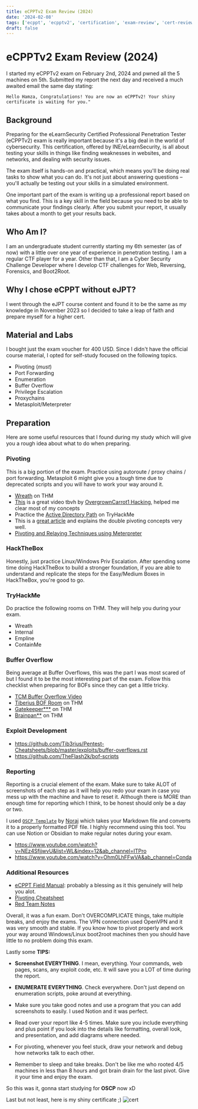 ```yaml
---
title: eCPPTv2 Exam Review (2024)
date: '2024-02-08'
tags: ['ecppt', 'ecpptv2', 'certification', 'exam-review', 'cert-review', 'ecppt-review']
draft: false
---
```

# eCPPTv2 Exam Review (2024)
I started my eCPPTv2 exam on February 2nd, 2024 and pwned all the 5 machines on 5th. Submitted my report the next day and received a much awaited email the same day stating:

`Hello Hamza, Congratulations! You are now an eCPPTv2! Your shiny certificate is waiting for you." `

## Background
Preparing for the eLearnSecurity Certified Professional Penetration Tester (eCPPTv2) exam is really important because it's a big deal in the world of cybersecurity. This certification, offered by INE/eLearnSecurity, is all about testing your skills in things like finding weaknesses in websites, and networks, and dealing with security issues.

The exam itself is hands-on and practical, which means you'll be doing real tasks to show what you can do. It's not just about answering questions – you'll actually be testing out your skills in a simulated environment.

One important part of the exam is writing up a professional report based on what you find. This is a key skill in the field because you need to be able to communicate your findings clearly. After you submit your report, it usually takes about a month to get your results back.

## Who Am I?
I am an undergraduate student currently starting my 6th semester (as of now) with a little over one year of experience in penetration testing. I am a regular CTF player for a year. Other than that, I am a Cyber Security Challenge Developer where I develop CTF challenges for Web, Reversing, Forensics, and Boot2Root.

## Why I chose eCPPT without eJPT?
I went through the eJPT course content and found it to be the same as my knowledge in November 2023 so I decided to take a leap of faith and prepare myself for a higher cert.

## Material and Labs
I bought just the exam voucher for 400 USD. Since I didn't have the official course material, I opted for self-study focused on the following topics.

- Pivoting (*must*)
- Port Forwarding
- Enumeration
- Buffer Overflow
- Privilege Escalation
- Proxychains
- Metasploit/Meterpreter   

## Preparation
Here are some useful resources that I found during my study which will give you a rough idea about what to do when preparing.

### Pivoting
This is a big portion of the exam. Practice using autoroute / proxy chains / port forwarding. Metasploit 6 might give you a tough time due to deprecated scripts and you will have to work your way around it.

- [Wreath](https://tryhackme.com/room/wreath) on THM
- [This](https://youtu.be/QNoIX1au_CM?si=0aU0FM5TzvB2QcCv) is a great video tbvh by [OvergrownCarrot1 Hacking](https://www.youtube.com/@overgrowncarrot1), helped me clear most of my concepts
- Practice the [Active Directory Path](https://tryhackme.com/module/hacking-active-directory) on TryHackMe
- This is a [great article](https://pentest.blog/explore-hidden-networks-with-double-pivoting/) and explains the double pivoting concepts very well.
- [Pivoting and Relaying Techniques using Meterpreter](https://medium.com/axon-technologies/how-to-implement-pivoting-and-relaying-techniques-using-meterpreter-b6f5ec666795)

### HackTheBox
Honestly, just practice Linux/Windows Priv Escalation. After spending some time doing HackTheBox to build a stronger foundation, if you are able to understand and replicate the steps for the Easy/Medium Boxes in HackTheBox, you're good to go.

### TryHackMe
Do practice the following rooms on THM. They will help you during your exam.
- Wreath 
- Internal
- Empline
- ContainMe

### Buffer Overflow
Being average at Buffer Overflows, this was the part I was most scared of but I found it to be the most interesting part of the exam. Follow this checklist when preparing for BOFs since they can get a little tricky.
- [TCM Buffer Overflow Video](https://www.youtube.com/playlist?list=PLLKT__MCUeix3O0DPbmuaRuR_4Hxo4m3G)
- [Tiberius BOF Room](https://tryhackme.com/room/bufferoverflowprep) on THM
- [Gatekeeper***](https://tryhackme.com/room/gatekeeper) on THM
- [Brainpan**](https://tryhackme.com/room/brainpan) on THM

### Exploit Development
- https://github.com/Tib3rius/Pentest-Cheatsheets/blob/master/exploits/buffer-overflows.rst
- https://github.com/TheFlash2k/bof-scripts

### Reporting
Reporting is a crucial element of the exam. Make sure to take ALOT of screenshots of each step as it will help you redo your exam in case you mess up with the machine and have to reset it. Although there is MORE than enough time for reporting which I think, to be honest should only be a day or two. 

I used [`OSCP Template`](https://github.com/noraj/OSCP-Exam-Report-Template-Markdown) by [Noraj](https://github.com/noraj) which takes your Markdown file and converts it to a properly formatted PDF file. I highly recommend using this tool. You can use Notion or Obsidian to make regular notes during your exam.

- https://www.youtube.com/watch?v=NEz4SfjjwvU&list=WL&index=12&ab_channel=ITPro
- https://www.youtube.com/watch?v=Ohm0LhFFwVA&ab_channel=Conda

### Additional Resources
- [eCPPT Field Manual](https://drive.google.com/file/d/1wC7RMTrWjt74rO8u4X-zM89T_hZzF_A5/edit): probably a blessing as it this genuinely will help you alot.
- [Pivoting Cheatsheet](https://www.sans.org/posters/pivot-cheat-sheet/)
- [Red Team Notes](https://github.com/thegr1ffyn/Notes/blob/main/Red%20Team%20Notes.md)

Overall, it was a fun exam. Don't OVERCOMPLICATE things, take multiple breaks, and enjoy the exams. The VPN connection used OpenVPN and it was very smooth and stable. If you know how to pivot properly and work your way around Windows/Linux boot2root machines then you should have little to no problem doing this exam.

Lastly some **TIPS:**
- **Screenshot EVERYTHING**. I mean, everything. Your commands, web pages, scans, any exploit code, etc. It will save you a LOT of time during the report.

- **ENUMERATE EVERYTHING**. Check everywhere. Don't just depend on enumeration scripts, poke around at everything.

- Make sure you take good notes and use a program that you can add screenshots to easily. I used Notion and it was perfect.

- Read over your report like 4-5 times. Make sure you include everything and plus point if you look into the details like formatting, overall look, and presentation, and add diagrams where needed.

- For pivoting, whenever you feel stuck, draw your network and debug how networks talk to each other.

- Remember to sleep and take breaks. Don't be like me who rooted 4/5 machines in less than 8 hours and got brain drain for the last pivot. Give it your time and enjoy the exam. 

So this was it, gonna start studying for **OSCP** now xD

Last but not least, here is my shiny certificate ;)
![cert](/static/writeups/certifications/ecppt.png)

